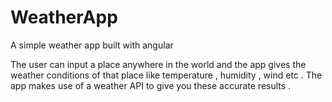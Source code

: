 # WeatherApp
A simple weather app built with angular

The user can input a place anywhere in the world and the app gives the weather conditions of that place like temperature , humidity , wind etc . 
The app makes use of a weather API to give you these accurate results . 


